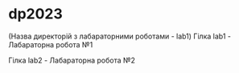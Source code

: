 # dp2023
(Назва директорій з лабараторними роботами - lab1)
 Гілка lab1 - Лабараторна робота №1
 
 Гілка lab2 - Лабараторна робота №2
